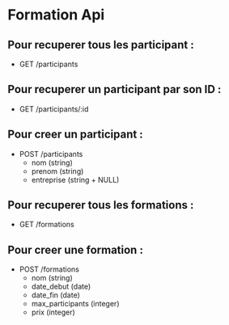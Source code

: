 # Formation Api 

## Pour recuperer tous les participant :
 - GET   /participants

## Pour recuperer un participant par son ID :
 - GET   /participants/:id
 
## Pour creer un participant :
 - POST  /participants
    - nom (string)
    - prenom (string)
    - entreprise (string + NULL)

## Pour recuperer tous les formations : 
-  GET   /formations

## Pour creer une formation :
- POST  /formations
    - nom (string)
    - date_debut (date)
    - date_fin (date)
    - max_participants (integer)
    - prix (integer)
   
